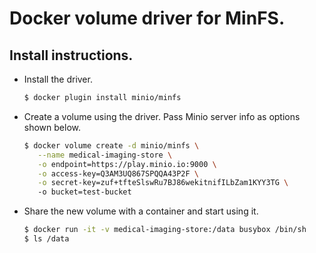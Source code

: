 # Docker volume driver for MinFS.

## Install instructions.
- Install the driver.
  
  ```sh
  $ docker plugin install minio/minfs
  ``` 

- Create a volume using the driver. Pass Minio server info as options shown below.

  ```sh
  $ docker volume create -d minio/minfs \
     --name medical-imaging-store \
     -o endpoint=https://play.minio.io:9000 \
     -o access-key=Q3AM3UQ867SPQQA43P2F \
     -o secret-key=zuf+tfteSlswRu7BJ86wekitnifILbZam1KYY3TG \ 
     -o bucket=test-bucket
  ```
  
- Share the new volume with a container and start using it.

   ```sh
   $ docker run -it -v medical-imaging-store:/data busybox /bin/sh
   $ ls /data
   ```
 
